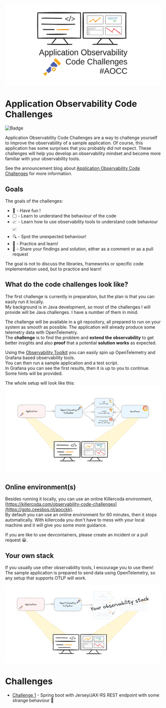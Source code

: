 ![Application Observability Code Challenges](images/aocc_cover.png)

# Application Observability Code Challenges
![Badge](https://goto.ceesbos.nl/badge/github/cbos/application-observability-code-challenges)

Application Observability Code Challenges are a way to challenge yourself to improve the observability of a sample application. Of course, this application has some surprises that you probably did not expect.
These challenges will help you develop an observability mindset and become more familiar with your observability tools.

See the announcement blog about [Application Observability Code Challenges](https://goto.ceesbos.nl/aocc) for more information.

## Goals
The goals of the challenges:
- 🎉 - Have fun !
- 🖵 - Learn to understand the behaviour of the code
- 📈 - Learn how to use observability tools to understand code behaviour 📈
- 🔍 - Spot the unexpected behaviour!
- 🤗 - Practice and learn!
- 🎁 - Share your findings and solution, either as a comment or as a pull request

The goal is not to discuss the libraries, frameworks or specific code implementation used, but to practice and learn!

## What do the code challenges look like?

The first challenge is currently in preparation, but the plan is that you can easily run it locally.   
My background is in Java development, so most of the challenges I will provide will be Java challenges. I have a number of them in mind.

The challenge will be available in a git repository, all prepared to run on your system as smooth as possible.
The application will already produce some telemetry data with OpenTelemetry.  
The **challenge** is to find the problem and **extend the observability** to get better insights and also **proof** that a potential **solution works** as expected.

Using the [Observability Toolkit](https://github.com/cbos/observability-toolkit) you can easily spin up OpenTelemetry and Grafana based observability tools.   
You can then run a sample application and a test script.   
In Grafana you can see the first results, then it is up to you to continue. Some hints will be provided.

The whole setup will look like this:    
![Application Observability flow](images/flow.png)

## Online environment(s)

Besides running it locally, you can use an online Killercoda environment, [https://killercoda.com/observability-code-challenges](https://goto.ceesbos.nl/aocckk).   
By default you can use an online environment for 60 minutes, then it stops automatically.
With killercoda you don't have to mess with your local machine and it will give you some more guidance.

If you are like to use devcontainers, please create an incident or a pull request 😀.

## Your own stack

If you usually use other observability tools, I encourage you to use them!   
The sample application is prepared to send data using OpenTelemetry, so any setup that supports OTLP will work.

![Application Observability flow with own stack](images/flow_with_own_stack.png)

# Challenges

- [Challenge 1](challenge-01/README.md) - Spring boot with Jersey/JAX-RS REST endpoint with some strange behaviour 🤔
